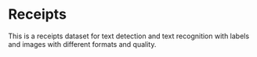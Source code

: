 # Receipts

This is a receipts dataset for text detection and text recognition with labels and images with different formats and quality.
